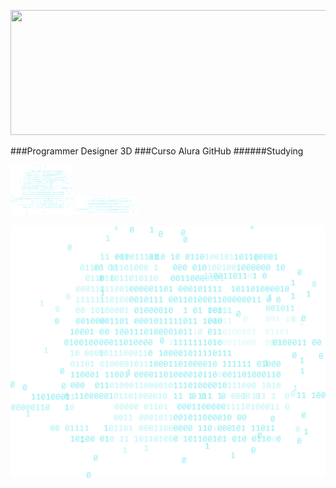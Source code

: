 <p align="center">
  <img width="1000" height="200" src="https://github.com/ProgrammerDesigner3D/ProgrammerDesigner3D-Curso-Alura_GitHub-/assets/18373344/ac108f2a-f1f9-4dd4-8c22-ffc5e117e649">
  </p>

###Programmer Designer 3D
###Curso Alura GitHub
######Studying





<img src="logica-js-projeto_inicial/img/code.png" width="100">
<img src="logica-js-projeto_inicial/img/code.png" width="100" height="30">

![imag](logica-js-projeto_inicial/img/code.png)